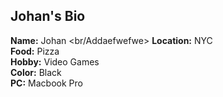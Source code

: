 ## Johan's Bio

**Name:**     Johan <br/Addaefwefwe>
**Location:** NYC <br/>
**Food:**     Pizza <br/>
**Hobby:**    Video Games <br/>
**Color:** Black <br/>
**PC:** Macbook Pro <br/>
